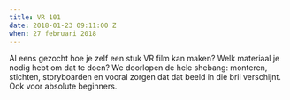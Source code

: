 ```yaml
---
title: VR 101
date: 2018-01-23 09:11:00 Z
when: 27 februari 2018
---
```


Al eens gezocht hoe je zelf een stuk VR film kan maken? Welk materiaal je nodig hebt om dat te doen?
We doorlopen de hele shebang: monteren, stichten, storyboarden en vooral zorgen dat dat beeld in die bril verschijnt. Ook voor absolute beginners.